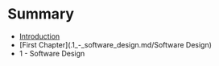 # Summary

* [Introduction](README.md)
* [First Chapter](.1_-_software_design.md/Software Design)
* 1 - Software Design

